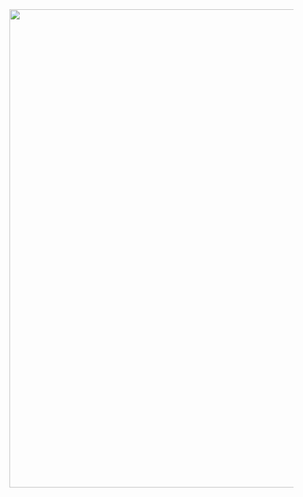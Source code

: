 <img width="850" src="[https://github.com/Vixiu/count_buff/blob/Buff/Archive/png_readme/Buffv1.3.1.png]">
